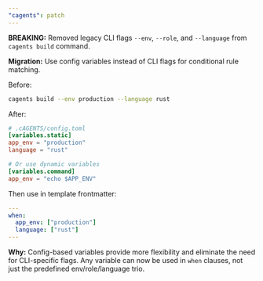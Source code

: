 ```yaml
---
"cagents": patch
---
```


**BREAKING:** Removed legacy CLI flags `--env`, `--role`, and `--language` from `cagents build` command.

**Migration:** Use config variables instead of CLI flags for conditional rule matching.

Before:
```bash
cagents build --env production --language rust
```

After:
```toml
# .cAGENTS/config.toml
[variables.static]
app_env = "production"
language = "rust"

# Or use dynamic variables
[variables.command]
app_env = "echo $APP_ENV"
```

Then use in template frontmatter:
```yaml
---
when:
  app_env: ["production"]
  language: ["rust"]
---
```

**Why:** Config-based variables provide more flexibility and eliminate the need for CLI-specific flags. Any variable can now be used in `when` clauses, not just the predefined env/role/language trio.
